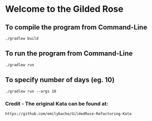 # Welcome to the Gilded Rose

## To compile the program from Command-Line

```
./gradlew build
```

## To run the program from Command-Line

```
./gradlew run
```

## To specify number of days (eg. 10)

```
./gradlew run --args 10
```

### Credit - The original Kata can be found at:

```
https://github.com/emilybache/GildedRose-Refactoring-Kata
```
